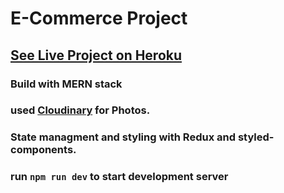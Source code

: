 # E-Commerce Project

## [See Live Project on Heroku](http://www.gearmarket.com.ge/)

### Build with MERN stack

### used [Cloudinary](https://cloudinary.com/) for Photos.

### State managment and styling with Redux and styled-components.

### run `npm run dev` to start development server
